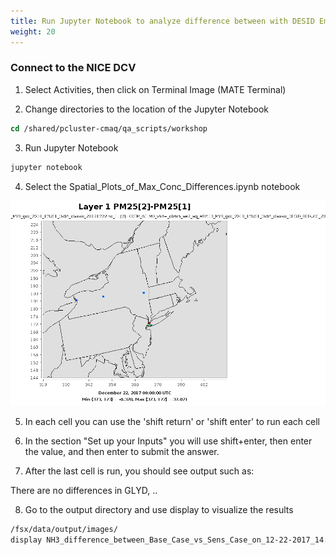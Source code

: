 ```yaml
---
title: Run Jupyter Notebook to analyze difference between with DESID Emissions and the base case (no emission reduction) 
weight: 20
--- 
```


###  Connect to the NICE DCV 

1. Select Activities, then click on Terminal Image (MATE Terminal)



2. Change directories to the location of the Jupyter Notebook 

```csh
cd /shared/pcluster-cmaq/qa_scripts/workshop
```

3. Run Jupyter Notebook 

```csh
jupyter notebook
```

4. Select the Spatial_Plots_of_Max_Conc_Differences.ipynb notebook

![Select the Jupyter Notebook](static/images/PM25_NY_PTEGU_EMIS_REDUCED.gif)

5. In each cell you can use the 'shift return'  or 'shift enter' to run each cell

6. In the section "Set up your Inputs" you will use shift+enter, then enter the value, and then enter to submit the answer.

7. After the last cell is run, you should see output such as: 

There are no differences in GLYD, ..

8. Go to the output directory and use display to visualize the results

```csh
/fsx/data/output/images/
display NH3_difference_between_Base_Case_vs_Sens_Case_on_12-22-2017_14:*
```
